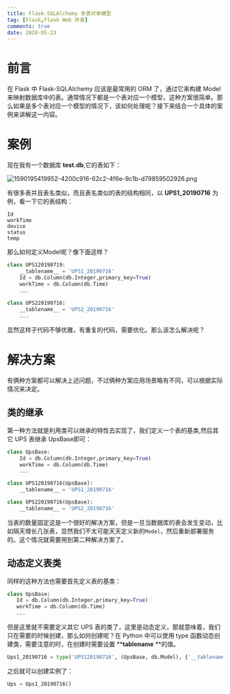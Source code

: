 ```yaml
---
title: Flask-SQLAlchemy 多表对单模型
tag: [Flask,Flask Web 开发]
comments: true
date: 2020-05-23
---
```


# 前言
在 Flask 中 Flask-SQLAlchemy 应该是最常用的 ORM 了，通过它来构建 Model  来映射数据库中的表。通常情况下都是一个表对应一个模型，这种方案很简单。那么如果是多个表对应一个模型的情况下，该如何处理呢？接下来结合一个具体的案例来讲解这一内容。

# 案例
现在我有一个数据库 **test.db**,它的表如下：

![1590195419952-4200c916-62c2-4f6e-9c1b-d79859502926.png](http://ww1.sinaimg.cn/large/006wYWbGly1gf74p3v35jj30cc0eg0uy.jpg)

有很多表并且表名类似，而且表名类似的表的结构相同，以 **UPS1_20190716** 为例，看一下它的表结构：
```shell
Id
workTime
device
status
temp
```

那么如何定义Model呢？像下面这样？

```python
class UPS120190719:
	__tablename__ = 'UPS1_20190716'
	Id = db.Column(db.Integer,primary_key=True)
	workTime = db.Column(db.Time)
	...
    
class UPS220190716:
	__tablename__ = 'UPS2_20190716'
	...
```

显然这样子代码不够优雅，有重复的代码，需要优化。那么该怎么解决呢？

# 解决方案

有俩种方案都可以解决上述问题，不过俩种方案应用场景略有不同，可以根据实际情况来决定。

## 类的继承
第一种方法就是利用类可以继承的特性去实现了，我们定义一个表的基类,然后其它 UPS 表继承 UpsBase即可：

```python
class UpsBase:
	Id = db.Column(db.Integer,primary_key=True)
   	workTime = db.Column(db.Time)
   	...

class UPS120190716(UpsBase):
	__tablename__ = 'UPS1_20190716'

class UPS220190716(UpsBase):
	__tablename__ = 'UPS2_20190716'
```



当表的数量固定这是一个很好的解决方案，但是一旦当数据库的表会发生变动，比如隔天增长几张表，显然我们不太可能天天定义新的`Model`，然后重新部署服务的。这个情况就需要用到第二种解决方案了。

## 动态定义表类
同样的这种方法也需要首先定义表的基类：
```python
class UpsBase:
   Id = db.Column(db.Integer,primary_key=True)
   workTime = db.Column(db.Time)
   ...
```

但是这里就不需要定义其它 UPS 表的类了，这里是动态定义，那就意味着，我们只在需要的时候创建，那么如何创建呢？在 Python 中可以使用 type 函数动态创建类，需要注意的时，在创建时需要设置 **__tablename__ **的值。

```python
Ups1_20190716 = type('UPS120190716', (UpsBase, db.Model), {'__tablename__':'UPS1_20190716'})
```

之后就可以创建实例了：

```python
Ups = Ups1_20190716()
```

